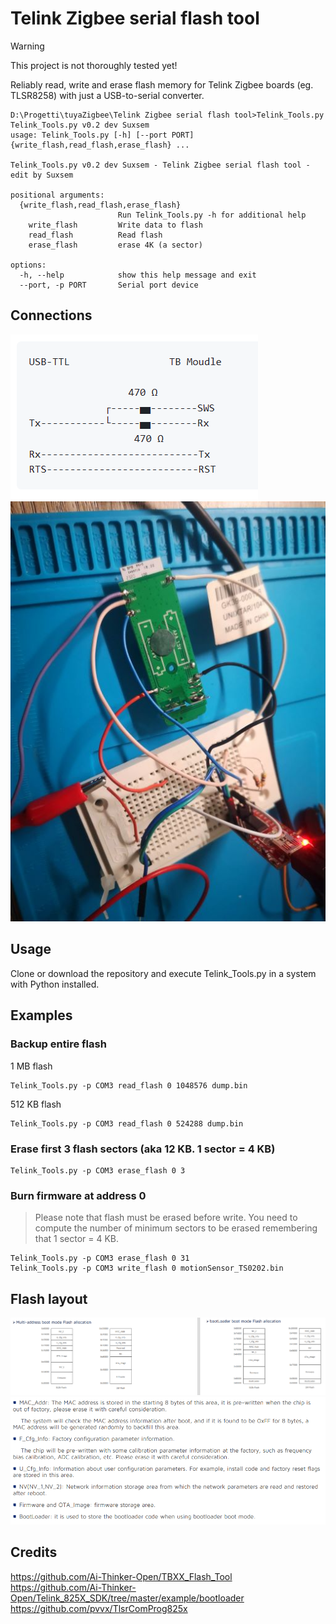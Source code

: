 # Telink Zigbee serial flash tool

> [!WARNING]  
> This project is not thoroughly tested yet!

Reliably read, write and erase flash memory for Telink Zigbee boards (eg. TLSR8258) with just a USB-to-serial converter.

```
D:\Progetti\tuyaZigbee\Telink Zigbee serial flash tool>Telink_Tools.py 
Telink_Tools.py v0.2 dev Suxsem
usage: Telink_Tools.py [-h] [--port PORT] {write_flash,read_flash,erase_flash} ...

Telink_Tools.py v0.2 dev Suxsem - Telink Zigbee serial flash tool - edit by Suxsem

positional arguments:
  {write_flash,read_flash,erase_flash}
                        Run Telink_Tools.py -h for additional help
    write_flash         Write data to flash
    read_flash          Read flash
    erase_flash         erase 4K (a sector)

options:
  -h, --help            show this help message and exit
  --port, -p PORT       Serial port device

```
## Connections

![](/docs/connections.PNG)
![](/docs/connection_example.jpg)

## Usage

Clone or download the repository and execute Telink_Tools.py in a system with Python installed.

## Examples

### Backup entire flash

1 MB flash

    Telink_Tools.py -p COM3 read_flash 0 1048576 dump.bin

512 KB flash

    Telink_Tools.py -p COM3 read_flash 0 524288 dump.bin

### Erase first 3 flash sectors (aka 12 KB. 1 sector = 4 KB)

    Telink_Tools.py -p COM3 erase_flash 0 3

### Burn firmware at address 0

> Please note that flash must be erased before write. You need to compute the number of minimum sectors to be erased remembering that 1 sector = 4 KB.
	
	Telink_Tools.py -p COM3 erase_flash 0 31	
    Telink_Tools.py -p COM3 write_flash 0 motionSensor_TS0202.bin

## Flash layout

![](/docs/flash_allocation.PNG)
![](/docs/flash_description.PNG)

## Credits

https://github.com/Ai-Thinker-Open/TBXX_Flash_Tool
https://github.com/Ai-Thinker-Open/Telink_825X_SDK/tree/master/example/bootloader
https://github.com/pvvx/TlsrComProg825x